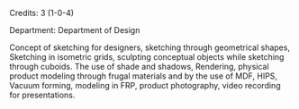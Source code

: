 Credits: 3 (1-0-4)

Department: Department of Design

Concept of sketching for designers, sketching through geometrical shapes, Sketching in isometric grids, sculpting conceptual objects while sketching through cuboids. The use of shade and shadows, Rendering, physical product modeling through frugal materials and by the use of MDF, HIPS, Vacuum forming, modeling in FRP, product photography, video recording for presentations.